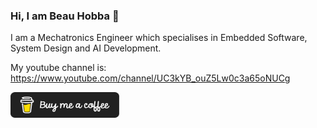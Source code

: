 ### Hi, I am Beau Hobba 👋
I am a Mechatronics Engineer which specialises in Embedded Software, System Design and AI Development.

My youtube channel is: https://www.youtube.com/channel/UC3kYB_ouZ5Lw0c3a65oNUCg

<a href="https://www.buymeacoffee.com/hobbabeau" target="_blank"><img src="./black-button.png" alt="Buy Me A Coffee" height="41" width="174"></a>
